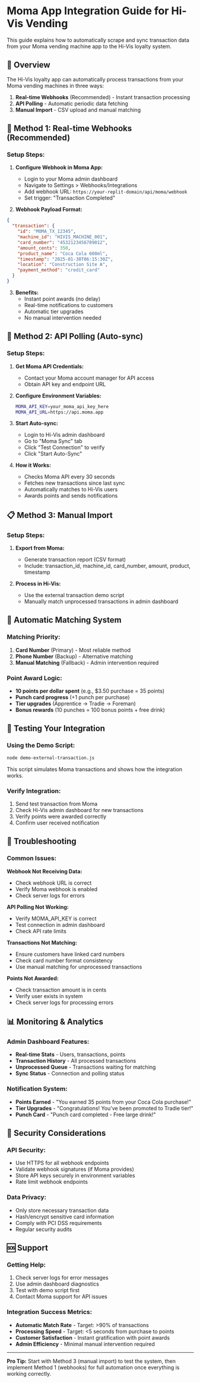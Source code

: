 # Moma App Integration Guide for Hi-Vis Vending

This guide explains how to automatically scrape and sync transaction data from your Moma vending machine app to the Hi-Vis loyalty system.

## 🎯 Overview

The Hi-Vis loyalty app can automatically process transactions from your Moma vending machines in three ways:

1. **Real-time Webhooks** (Recommended) - Instant transaction processing
2. **API Polling** - Automatic periodic data fetching  
3. **Manual Import** - CSV upload and manual matching

## 🔄 Method 1: Real-time Webhooks (Recommended)

### Setup Steps:

1. **Configure Webhook in Moma App:**
   - Login to your Moma admin dashboard
   - Navigate to Settings > Webhooks/Integrations
   - Add webhook URL: `https://your-replit-domain/api/moma/webhook`
   - Set trigger: "Transaction Completed"

2. **Webhook Payload Format:**
```json
{
  "transaction": {
    "id": "MOMA_TX_12345",
    "machine_id": "HIVIS_MACHINE_001",
    "card_number": "4532123456789012",
    "amount_cents": 350,
    "product_name": "Coca Cola 600ml",
    "timestamp": "2025-01-30T06:15:30Z",
    "location": "Construction Site A",
    "payment_method": "credit_card"
  }
}
```

3. **Benefits:**
   - Instant point awards (no delay)
   - Real-time notifications to customers
   - Automatic tier upgrades
   - No manual intervention needed

## 🔁 Method 2: API Polling (Auto-sync)

### Setup Steps:

1. **Get Moma API Credentials:**
   - Contact your Moma account manager for API access
   - Obtain API key and endpoint URL

2. **Configure Environment Variables:**
   ```bash
   MOMA_API_KEY=your_moma_api_key_here
   MOMA_API_URL=https://api.moma.app
   ```

3. **Start Auto-sync:**
   - Login to Hi-Vis admin dashboard
   - Go to "Moma Sync" tab
   - Click "Test Connection" to verify
   - Click "Start Auto-Sync"

4. **How it Works:**
   - Checks Moma API every 30 seconds
   - Fetches new transactions since last sync
   - Automatically matches to Hi-Vis users
   - Awards points and sends notifications

## 📋 Method 3: Manual Import

### Setup Steps:

1. **Export from Moma:**
   - Generate transaction report (CSV format)
   - Include: transaction_id, machine_id, card_number, amount, product, timestamp

2. **Process in Hi-Vis:**
   - Use the external transaction demo script
   - Manually match unprocessed transactions in admin dashboard

## 🎯 Automatic Matching System

### Matching Priority:
1. **Card Number** (Primary) - Most reliable method
2. **Phone Number** (Backup) - Alternative matching
3. **Manual Matching** (Fallback) - Admin intervention required

### Point Award Logic:
- **10 points per dollar spent** (e.g., $3.50 purchase = 35 points)
- **Punch card progress** (+1 punch per purchase)
- **Tier upgrades** (Apprentice → Tradie → Foreman)
- **Bonus rewards** (10 punches = 100 bonus points + free drink)

## 🚀 Testing Your Integration

### Using the Demo Script:
```bash
node demo-external-transaction.js
```

This script simulates Moma transactions and shows how the integration works.

### Verify Integration:
1. Send test transaction from Moma
2. Check Hi-Vis admin dashboard for new transactions
3. Verify points were awarded correctly
4. Confirm user received notification

## 🔧 Troubleshooting

### Common Issues:

**Webhook Not Receiving Data:**
- Check webhook URL is correct
- Verify Moma webhook is enabled
- Check server logs for errors

**API Polling Not Working:**
- Verify MOMA_API_KEY is correct
- Test connection in admin dashboard
- Check API rate limits

**Transactions Not Matching:**
- Ensure customers have linked card numbers
- Check card number format consistency
- Use manual matching for unprocessed transactions

**Points Not Awarded:**
- Check transaction amount is in cents
- Verify user exists in system
- Check server logs for processing errors

## 📊 Monitoring & Analytics

### Admin Dashboard Features:
- **Real-time Stats** - Users, transactions, points
- **Transaction History** - All processed transactions
- **Unprocessed Queue** - Transactions waiting for matching
- **Sync Status** - Connection and polling status

### Notification System:
- **Points Earned** - "You earned 35 points from your Coca Cola purchase!"
- **Tier Upgrades** - "Congratulations! You've been promoted to Tradie tier!"
- **Punch Card** - "Punch card completed - Free large drink!"

## 🔐 Security Considerations

### API Security:
- Use HTTPS for all webhook endpoints
- Validate webhook signatures (if Moma provides)
- Store API keys securely in environment variables
- Rate limit webhook endpoints

### Data Privacy:
- Only store necessary transaction data
- Hash/encrypt sensitive card information
- Comply with PCI DSS requirements
- Regular security audits

## 🆘 Support

### Getting Help:
1. Check server logs for error messages
2. Use admin dashboard diagnostics
3. Test with demo script first
4. Contact Moma support for API issues

### Integration Success Metrics:
- **Automatic Match Rate** - Target: >90% of transactions
- **Processing Speed** - Target: <5 seconds from purchase to points
- **Customer Satisfaction** - Instant gratification with point awards
- **Admin Efficiency** - Minimal manual intervention required

---

**Pro Tip:** Start with Method 3 (manual import) to test the system, then implement Method 1 (webhooks) for full automation once everything is working correctly.